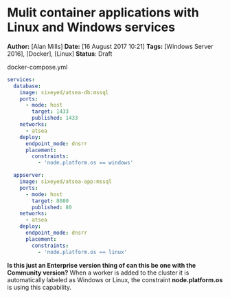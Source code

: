 # Mulit container  applications with Linux and Windows services
**Author:** [Alan Mills]
**Date:** [16 August 2017 10:21]
**Tags:** [Windows Server 2016], [Docker], [Linux]
**Status**: Draft


docker-compose.yml
``` yml
services:
  database:
    image: sixeyed/atsea-db:mssql
    ports:
      - mode: host
        target: 1433
        published: 1433
    networks:
      - atsea
    deploy:
      endpoint_mode: dnsrr
      placement:
        constraints:
          - 'node.platform.os == windows'

  appserver:
    image: sixeyed/atsea-app:mssql
    ports:
      - mode: host
        target: 8080
        published: 80
    networks:
      - atsea
    deploy:
      endpoint_mode: dnsrr
      placement:
        constraints:
          - 'node.platform.os == linux'
```

**Is this just an Enterprise version thing of can this be one with the Community version?**
When a worker is added to the cluster it is automatically labeled as Windows or Linux, the constraint **node.platform.os** is using this capability.
